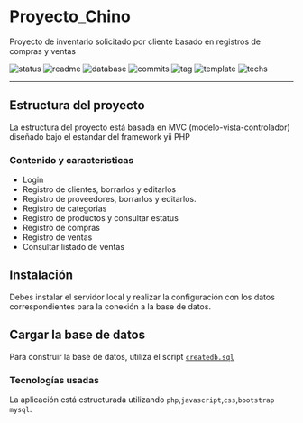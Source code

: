 # Proyecto_Chino

Proyecto de inventario solicitado por cliente basado en registros de compras y ventas

![status](https://img.shields.io/badge/status-running-green.svg?colorB=00C106) ![readme](https://img.shields.io/badge/readme-OK-green.svg?colorB=00C106) ![database](https://img.shields.io/badge/database-OK-green.svg?colorB=00C106) ![commits](https://img.shields.io/badge/commits-26-blue.svg) ![tag](https://img.shields.io/badge/tag-v0.3-orange.svg)
![template](https://img.shields.io/badge/php-%3E%3D5.3.9-blue) ![techs](https://img.shields.io/badge/techs-javascript—php—css—bootstrap-yellow.svg)

---

## Estructura del proyecto
La estructura del proyecto está basada 
en MVC (modelo-vista-controlador) diseñado bajo el estandar 
del framework yii PHP


### Contenido y características
- Login 
- Registro de clientes, borrarlos y editarlos
- Registro de proveedores, borrarlos y editarlos.
- Registro de categorias
- Registro de productos y consultar estatus 
- Registro de compras
- Registro de ventas
- Consultar listado de ventas


## Instalación

Debes instalar el servidor local y realizar la configuración
con los datos correspondientes para la conexión a la base de datos. 

## Cargar la base de datos

Para construir la base de datos, 
utiliza el script [`createdb.sql`](https://github.com/FranceCastillo/Proyecto_Chino/blob/master/app/docs/chino.sql)


### Tecnologías usadas

La aplicación está estructurada utilizando
`php`,`javascript`,`css`,`bootstrap` `mysql`.

